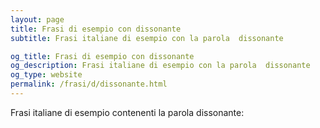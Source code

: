 ```yaml
---
layout: page
title: Frasi di esempio con dissonante 
subtitle: Frasi italiane di esempio con la parola  dissonante

og_title: Frasi di esempio con dissonante 
og_description: Frasi italiane di esempio con la parola  dissonante
og_type: website
permalink: /frasi/d/dissonante.html
---
```


Frasi italiane di esempio contenenti la parola dissonante:


